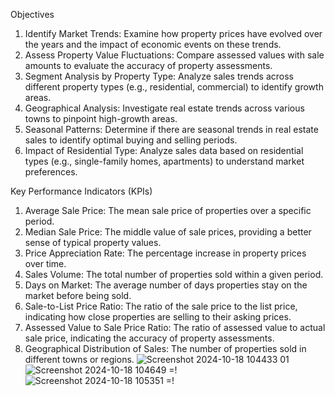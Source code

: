 Objectives

1.	Identify Market Trends: Examine how property prices have evolved over the years and the impact of economic events on these trends.
2.	Assess Property Value Fluctuations: Compare assessed values with sale amounts to evaluate the accuracy of property assessments.
3.	Segment Analysis by Property Type: Analyze sales trends across different property types (e.g., residential, commercial) to identify growth areas.
4.	Geographical Analysis: Investigate real estate trends across various towns to pinpoint high-growth areas.
5.	Seasonal Patterns: Determine if there are seasonal trends in real estate sales to identify optimal buying and selling periods.
6.	Impact of Residential Type: Analyze sales data based on residential types (e.g., single-family homes, apartments) to understand market preferences.

Key Performance Indicators (KPIs)

1.	Average Sale Price: The mean sale price of properties over a specific period.
2.	Median Sale Price: The middle value of sale prices, providing a better sense of typical property values.
3.	Price Appreciation Rate: The percentage increase in property prices over time.
4.	Sales Volume: The total number of properties sold within a given period.
5.	Days on Market: The average number of days properties stay on the market before being sold.
6.	Sale-to-List Price Ratio: The ratio of the sale price to the list price, indicating how close properties are selling to their asking prices.
7.	Assessed Value to Sale Price Ratio: The ratio of assessed value to actual sale price, indicating the accuracy of property assessments.
8.	Geographical Distribution of Sales: The number of properties sold in different towns or regions.
![Screenshot 2024-10-18 104433 01](https://github.com/user-attachments/assets/20dc1401-f47d-49f2-b3cd-1f6e79cbc8a3)
![Screenshot 2024-10-18 104649 =!](https://github.com/user-attachments/assets/09510f47-912f-4f2d-a071-658b6e6e264f)
![Screenshot 2024-10-18 105351 =!](https://github.com/user-attachments/assets/81a26fca-d446-462e-81df-ce81d22d9691)
